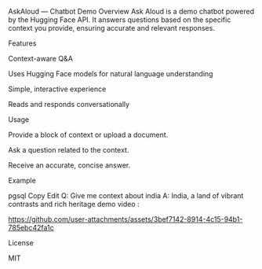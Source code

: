 AskAloud — Chatbot Demo
Overview
Ask Aloud is a demo chatbot powered by the Hugging Face API. It answers questions based on the specific context you provide, ensuring accurate and relevant responses.

Features

Context-aware Q&A

Uses Hugging Face models for natural language understanding

Simple, interactive experience

Reads and responds conversationally

Usage

Provide a block of context or upload a document.

Ask a question related to the context.

Receive an accurate, concise answer.

Example

pgsql
Copy
Edit
Q: Give me context about india
A: India, a land of vibrant contrasts and rich heritage
demo video :


https://github.com/user-attachments/assets/3bef7142-8914-4c15-94b1-785ebc42fa1c

License

MIT
